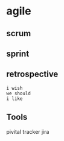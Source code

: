 agile
=====

scrum
-----

sprint
------



retrospective
-------------
```
i wish
we should
i like
```


Tools
-----
pivital tracker
jira